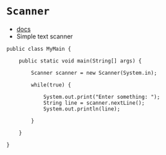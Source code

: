 # `Scanner`
* [docs](https://docs.oracle.com/javase/8/docs/api/java/util/Scanner.html)
* Simple text scanner


```
public class MyMain {

    public static void main(String[] args) {

        Scanner scanner = new Scanner(System.in);

        while(true) {

            System.out.print("Enter something: ");
            String line = scanner.nextLine();
            System.out.println(line);

        }

    }

}
```
